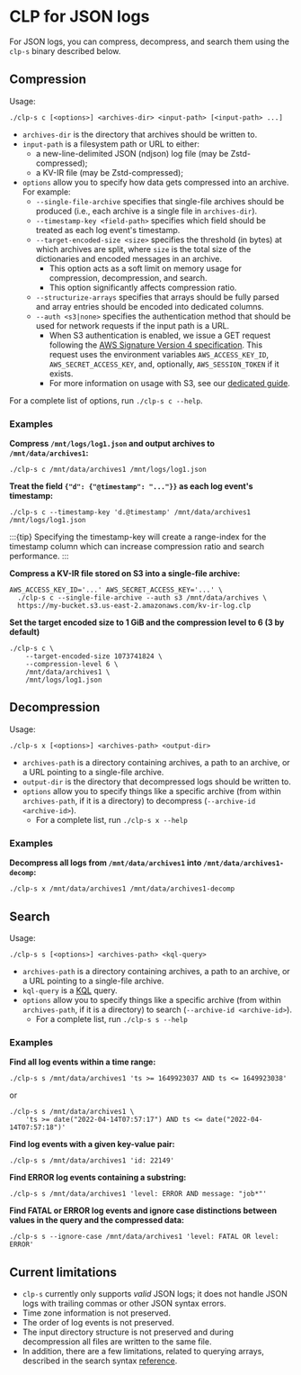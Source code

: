 # CLP for JSON logs

For JSON logs, you can compress, decompress, and search them using the `clp-s` binary described
below.

## Compression

Usage:

```shell
./clp-s c [<options>] <archives-dir> <input-path> [<input-path> ...]
```

* `archives-dir` is the directory that archives should be written to.
* `input-path` is a filesystem path or URL to either:
  * a new-line-delimited JSON (ndjson) log file (may be Zstd-compressed);
  * a KV-IR file (may be Zstd-compressed);
* `options` allow you to specify how data gets compressed into an archive. For example:
  * `--single-file-archive` specifies that single-file archives should be produced (i.e., each
    archive is a single file in `archives-dir`).
  * `--timestamp-key <field-path>` specifies which field should be treated as each log event's
    timestamp.
  * `--target-encoded-size <size>` specifies the threshold (in bytes) at which archives are split,
    where `size` is the total size of the dictionaries and encoded messages in an archive.
    * This option acts as a soft limit on memory usage for compression, decompression, and search.
    * This option significantly affects compression ratio.
  * `--structurize-arrays` specifies that arrays should be fully parsed and array entries should be
    encoded into dedicated columns.
  * `--auth <s3|none>` specifies the authentication method that should be used for network requests
    if the input path is a URL.
    * When S3 authentication is enabled, we issue a GET request following the [AWS Signature Version
      4 specification][aws-signature-v4]. This request uses the environment variables
      `AWS_ACCESS_KEY_ID`, `AWS_SECRET_ACCESS_KEY`, and, optionally, `AWS_SESSION_TOKEN` if it
      exists.
    * For more information on usage with S3, see our
      [dedicated guide](guides-using-object-storage/index).

For a complete list of options, run `./clp-s c --help`.

### Examples

**Compress `/mnt/logs/log1.json` and output archives to `/mnt/data/archives1`:**

```shell
./clp-s c /mnt/data/archives1 /mnt/logs/log1.json
```

**Treat the field `{"d": {"@timestamp": "..."}}` as each log event's timestamp:**

```shell
./clp-s c --timestamp-key 'd.@timestamp' /mnt/data/archives1 /mnt/logs/log1.json
```

:::{tip}
Specifying the timestamp-key will create a range-index for the timestamp column which can increase
compression ratio and search performance.
:::

**Compress a KV-IR file stored on S3 into a single-file archive:**

```shell
AWS_ACCESS_KEY_ID='...' AWS_SECRET_ACCESS_KEY='...' \
  ./clp-s c --single-file-archive --auth s3 /mnt/data/archives \
  https://my-bucket.s3.us-east-2.amazonaws.com/kv-ir-log.clp
```

**Set the target encoded size to 1 GiB and the compression level to 6 (3 by default)**

```shell
./clp-s c \
    --target-encoded-size 1073741824 \
    --compression-level 6 \
    /mnt/data/archives1 \
    /mnt/logs/log1.json
```

## Decompression

Usage:

```shell
./clp-s x [<options>] <archives-path> <output-dir>
```

* `archives-path` is a directory containing archives, a path to an archive, or a URL pointing to a
  single-file archive.
* `output-dir` is the directory that decompressed logs should be written to.
* `options` allow you to specify things like a specific archive (from within `archives-path`, if it
  is a directory) to decompress (`--archive-id <archive-id>`).
  * For a complete list, run `./clp-s x --help`

### Examples

**Decompress all logs from `/mnt/data/archives1` into `/mnt/data/archives1-decomp`:**

```shell
./clp-s x /mnt/data/archives1 /mnt/data/archives1-decomp
```

## Search

Usage:

```shell
./clp-s s [<options>] <archives-path> <kql-query>
```

* `archives-path` is a directory containing archives, a path to an archive, or a URL pointing to a
  single-file archive.
* `kql-query` is a [KQL](reference-json-search-syntax) query.
* `options` allow you to specify things like a specific archive (from within `archives-path`, if it
  is a directory) to search (`--archive-id <archive-id>`).
  * For a complete list, run `./clp-s s --help`

### Examples

**Find all log events within a time range:**

```shell
./clp-s s /mnt/data/archives1 'ts >= 1649923037 AND ts <= 1649923038'
```
or
```shell
./clp-s s /mnt/data/archives1 \
    'ts >= date("2022-04-14T07:57:17") AND ts <= date("2022-04-14T07:57:18")'
```

**Find log events with a given key-value pair:**

```shell
./clp-s s /mnt/data/archives1 'id: 22149'
```

**Find ERROR log events containing a substring:**

```shell
./clp-s s /mnt/data/archives1 'level: ERROR AND message: "job*"'
```

**Find FATAL or ERROR log events and ignore case distinctions between values in the query and the
compressed data:**

```shell
./clp-s s --ignore-case /mnt/data/archives1 'level: FATAL OR level: ERROR'
```

## Current limitations

* `clp-s` currently only supports *valid* JSON logs; it does not handle JSON logs with trailing
  commas or other JSON syntax errors.
* Time zone information is not preserved.
* The order of log events is not preserved.
* The input directory structure is not preserved and during decompression all files are written to
  the same file.
* In addition, there are a few limitations, related to querying arrays, described in the search
  syntax [reference](reference-json-search-syntax).

[aws-signature-v4]: https://docs.aws.amazon.com/AmazonS3/latest/API/sigv4-query-string-auth.html
